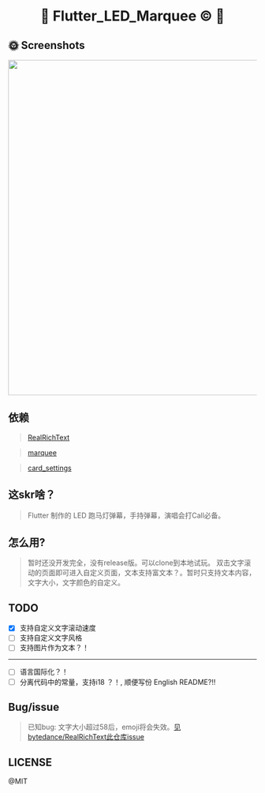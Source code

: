 <h1 align="center">🌟 Flutter_LED_Marquee © 🌟</p>


## 🌞 Screenshots
<div>
    <img src='./Screenshots/flutter_led_marquee.gif' width=680>
</div>

## 依赖
> [RealRichText](https://github.com/bytedance/RealRichText) 

> [marquee](https://github.com/BeanWei/marquee)

> [card_settings](https://github.com/codegrue/card_settings)

## 这skr啥？
> Flutter 制作的 LED 跑马灯弹幕，手持弹幕，演唱会打Call必备。

## 怎么用?
> 暂时还没开发完全，没有release版。可以clone到本地试玩。
> 双击文字滚动的页面即可进入自定义页面，文本支持富文本？。暂时只支持文本内容，文字大小，文字颜色的自定义。

## TODO
- [X] 支持自定义文字滚动速度
- [ ] 支持自定义文字风格
- [ ] 支持图片作为文本？！
-----------------------------------------------------------------
- [ ] 语言国际化？！
- [ ] 分离代码中的常量，支持i18 ？！, 顺便写份 English README?!!

## Bug/issue
> 已知bug: 文字大小超过58后，emoji将会失效。[见bytedance/RealRichText此仓库issue](https://github.com/bytedance/RealRichText/issues/5)

## LICENSE

@MIT
